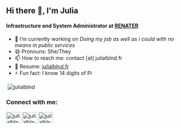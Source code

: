 ## Hi there 👋, I'm Julia
#### Infrastructure and System Administrator at [RENATER](https://github.com/Renater)

- 🔭 I’m currently working on *Doing my job as well as i could with no means in public services*
- 😄 Pronouns: She/They
- 📫 How to reach me: contact [at] julialblnd.fr
- 📄 Resume: [julialblnd.fr](https://julialblnd.fr/en)
- ⚡ Fun fact: I know 14 digits of Pi

<p>&nbsp;<img align="center" src="https://github-readme-stats.vercel.app/api?username=julialblnd&show_icons=true&include_all_commits=true&locale=en&theme=radical&hide_border=true" alt="julialblnd" /></p>

<h3 align="left">Connect with me:</h3>
<p align="left">
<a href="https://twitter.com/julialblnd" target="blank"><img align="center" src="https://raw.githubusercontent.com/rahuldkjain/github-profile-readme-generator/master/src/images/icons/Social/twitter.svg" alt="julialblnd" height="30" width="40" /></a>
<a href="https://linkedin.com/in/julialblnd" target="blank"><img align="center" src="https://raw.githubusercontent.com/rahuldkjain/github-profile-readme-generator/master/src/images/icons/Social/linked-in-alt.svg" alt="julialblnd" height="30" width="40" /></a>
<a href="https://instagram.com/julialblnd" target="blank"><img align="center" src="https://raw.githubusercontent.com/rahuldkjain/github-profile-readme-generator/master/src/images/icons/Social/instagram.svg" alt="julialblnd" height="30" width="40" /></a>
</p>

<!--
**JuliaLblnd/JuliaLblnd** is a ✨ _special_ ✨ repository because its `README.md` (this file) appears on your GitHub profile.

Here are some ideas to get you started:

- 🔭 I’m currently working on ...
- 🌱 I’m currently learning ...
- 👯 I’m looking to collaborate on ...
- 🤔 I’m looking for help with ...
- 💬 Ask me about ...
- 📫 How to reach me: ...
- 😄 Pronouns: ...
- ⚡ Fun fact: ...

<h1 align="center">Hi there 👋, I'm Julia</h1>
<h3 align="center">An Infrastructure and System Administrator from France</h3>

<p>&nbsp;<img align="center" src="https://github-readme-stats.vercel.app/api?username=julialblnd&show_icons=true&include_all_commits=true&locale=en&bg_color=45,6E3BC6,C763C2&title_color=E8813A&icon_color=6E3BC6&text_color=F1D448&hide_border=true" alt="julialblnd" /></p>

<p align="left"> <a href="https://twitter.com/julialblnd" target="blank"><img src="https://img.shields.io/twitter/follow/julialblnd?logo=twitter&style=for-the-badge" alt="julialblnd" /></a> </p>

<p>&nbsp;<img align="center" src="https://github-readme-stats.vercel.app/api?username=julialblnd&show_icons=true&locale=en" alt="julialblnd" /></p>

<h3 align="left">Languages and Tools:</h3>
<p align="left"> <a href="https://www.php.net" target="_blank" rel="noreferrer"> <img src="https://raw.githubusercontent.com/devicons/devicon/master/icons/php/php-original.svg" alt="php" width="40" height="40"/> </a> <a href="https://www.python.org" target="_blank" rel="noreferrer"> <img src="https://raw.githubusercontent.com/devicons/devicon/master/icons/python/python-original.svg" alt="python" width="40" height="40"/> </a> </p>

-->
